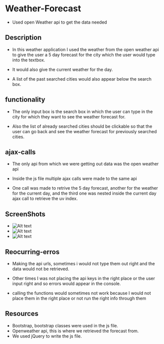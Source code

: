# Weather-Forecast
* Used open Weather api to get the data needed

## Description
* In this weather application I used the weather from the open weather api to give the user a 5 day forecast for the city which the user would type into the textbox.

* It would also give the current weather for the day.

* A list of the past searched cities would also appear below the search box.

## functionality
* The only input box is the search box in which the user can type in the city for which they want to see the weather forecast for.

* Also the list of already searched cities should be clickable so that the user can go back and see the weather forecast for previously searched cities.

## ajax-calls
* The only api from which we were getting out data was the open weather api

* Inside the js file multiple ajax calls were made to the same api

* One call was made to retrive the 5 day forecast, another for the weather for the current day, and the third one was nested inside the current day ajax call to retrieve the uv index.

## ScreenShots
* ![Alt text](/relative/path/to/img.jpg?raw=true "Optional Title")
* ![Alt text](/relative/path/to/img.jpg?raw=true "Optional Title")
* ![Alt text](/relative/path/to/img.jpg?raw=true "Optional Title")

## Reocurring-erros
* Making the api urls, sometimes i would not type them out right and the data would not be retrieved.

* Other times I was not placing the api keys in the right place or the user input right and so errors would appear in the console.

* calling the functions would sometimes not work because I would not place them in the right place or not run the right info through them

## Resources
* Bootstrap, bootstrap classes were used in the js file.
* Openweather api, this is where we retrieved the forecast from.
* We used jQuery to write the js file.